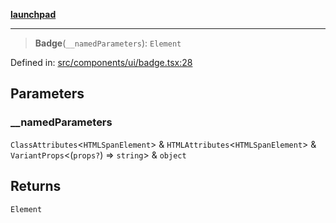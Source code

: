 [**launchpad**](index.md)

***

> **Badge**(`__namedParameters`): `Element`

Defined in: [src/components/ui/badge.tsx:28](https://github.com/victorbratov/launchpad/blob/2fb5c03d3b8a4ead86d4ea12df9db7edc90ac88e/src/components/ui/badge.tsx#L28)

## Parameters

### \_\_namedParameters

`ClassAttributes`\<`HTMLSpanElement`\> & `HTMLAttributes`\<`HTMLSpanElement`\> & `VariantProps`\<(`props?`) => `string`\> & `object`

## Returns

`Element`
